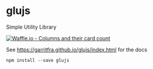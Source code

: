 # glujs
Simple Utility Library

[![Waffle.io - Columns and their card count](https://badge.waffle.io/garritfra/glujs.svg?columns=all)](https://waffle.io/garritfra/glujs)

See https://garritfra.github.io/glujs/index.html for the docs


```
npm install --save glujs
```
